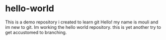 # hello-world
This is a demo repository i created to learn git
Hello! my name is mouli and im new to git. Im working the hello world repository.
this is yet another try to get accustomed to branching.

